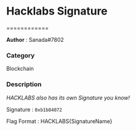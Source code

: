 # Hacklabs Signature
============

**Author** : Sanada#7802

### Category 
Blockchain

### Description
_HACKLABS also has its own Signature you know!_

Signature : `0xb1b84072`

Flag Format : HACKLABS{SignatureName}
